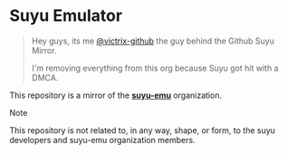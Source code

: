 # Suyu Emulator

> Hey guys, its me [@victrix-github](https://github.com/victrix-github) the guy behind the Github Suyu Mirror.
> 
> I'm removing everything from this org because Suyu got hit with a DMCA.

This repository is a mirror of the [**suyu-emu**](https://gitlab.com/suyu-emu) organization.

> [!NOTE]
> This repository is not related to, in any way, shape, or form, to the suyu developers and suyu-emu organization members.
